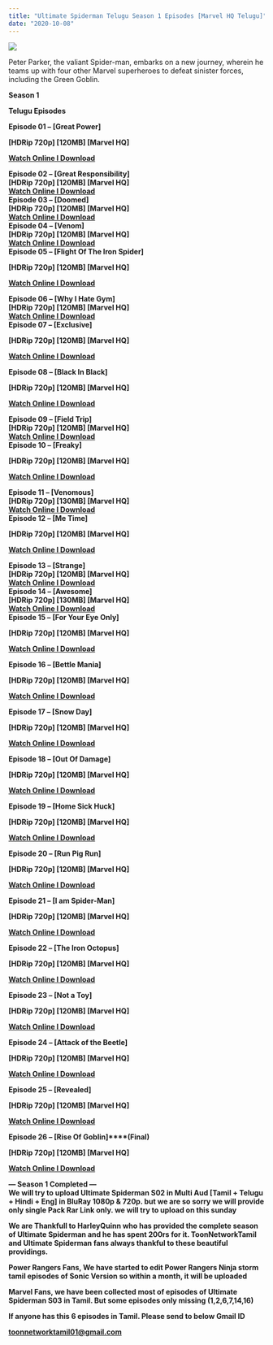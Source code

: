 ```yaml
---
title: "Ultimate Spiderman Telugu Season 1 Episodes [Marvel HQ Telugu]"
date: "2020-10-08"
---
```


[![](https://1.bp.blogspot.com/-qnzSaMvevSI/X37HLzEZxNI/AAAAAAAABKQ/EQOCbQMu4r4JEZMb2sUiekkkVZdD4A0NwCLcBGAsYHQ/s16000/ultspideyanimatedpromo{b8a364002d926d3aca32f3ec825ae7357d4ebac136c9e710ceab7780ff78f81a}2B-{b8a364002d926d3aca32f3ec825ae7357d4ebac136c9e710ceab7780ff78f81a}2BCopy.jpg)](https://1.bp.blogspot.com/-qnzSaMvevSI/X37HLzEZxNI/AAAAAAAABKQ/EQOCbQMu4r4JEZMb2sUiekkkVZdD4A0NwCLcBGAsYHQ/s1100/ultspideyanimatedpromo{b8a364002d926d3aca32f3ec825ae7357d4ebac136c9e710ceab7780ff78f81a}2B-{b8a364002d926d3aca32f3ec825ae7357d4ebac136c9e710ceab7780ff78f81a}2BCopy.jpg)

Peter Parker, the valiant Spider-man, embarks on a new journey, wherein he teams up with four other Marvel superheroes to defeat sinister forces, including the Green Goblin.

**Season 1**

**Telugu Episodes**

**Episode 01 – \[Great Power\]**

**\[HDRip 720p\] \[120MB\] \[Marvel HQ\]**

**[Watch Online I Download](https://drive.google.com/file/d/1vv6bZ36BzbpWq5UNLAEBC0s1JcKCE3qR/view?usp=sharing)**

**Episode 02 – \[Great Responsibility\]**   
**\[HDRip 720p\] \[120MB\] \[Marvel HQ\]**  
**[Watch Online I Download](https://drive.google.com/file/d/1JzUmLP5j6oCU3UZz4tCbvFm6TwEMDb6n/view?usp=sharing)**  
**Episode 03 – \[Doomed\]**  
**\[HDRip 720p\] \[120MB\] \[Marvel HQ\]**  
**[Watch Online I Download](https://drive.google.com/file/d/17bAeelr06XSbhLC-EjOZXHcJK5YoPU1y/view?usp=sharing)**  
**Episode 04 – \[Venom\]**  
**\[HDRip 720p\] \[120MB\] \[Marvel HQ\]**  
**[Watch Online I Download](https://drive.google.com/file/d/1a2P5dIbXMMBDGW2-tXCGCu8Jj4E8oTHf/view?usp=sharing)**  
**Episode 05 – \[Flight Of The Iron Spider\]**

**\[HDRip 720p\] \[120MB\] \[Marvel HQ\]**

**[Watch Online I Download](https://drive.google.com/file/d/1X8Lweab2hmOu6f5qTlGC33rqilBJIDfM/view?usp=sharing)**

**Episode 06 – \[Why I Hate Gym\]**  
**\[HDRip 720p\] \[120MB\] \[Marvel HQ\]**  
**[Watch Online I Download](https://drive.google.com/file/d/1NXjmJYrVN8M6qH98p-LRmWnaWyA7RrC0/view?usp=sharing)**  
**Episode 07 – \[Exclusive\]**

**\[HDRip 720p\] \[120MB\] \[Marvel HQ\]**

**[Watch Online I Download](https://drive.google.com/file/d/1hl6iegv8RGNAujBRIc1XOwQbD3Wx6rSw/view?usp=sharing)**

**Episode 08 – \[Black In Black\]**

**\[HDRip 720p\] \[120MB\] \[Marvel HQ\]**

**[Watch Online I Download](https://drive.google.com/file/d/1U2dLgvkFC1EN6OIfpJawMLJrIGjXhVNs/view?usp=sharing)**

**Episode 09 – \[Field Trip\]**  
**\[HDRip 720p\] \[120MB\] \[Marvel HQ\]**  
**[Watch Online I Download](https://drive.google.com/file/d/1s205et4_zsQAQvnYCmQR_qkHZRA64OFN/view?usp=sharing)**  
**Episode 10 – \[Freaky\]**

**\[HDRip 720p\] \[120MB\] \[Marvel HQ\]**

**[Watch Online I Download](https://drive.google.com/file/d/1LVX7BBBImWSVMBdCiYB1-dWbrogo2-lJ/view?usp=sharing)**

**Episode 11 – \[Venomous\]**  
**\[HDRip 720p\] \[130MB\] \[Marvel HQ\]**  
**[Watch Online I Download](https://drive.google.com/file/d/1I0xw3R2Hi4z5kJO2hNR_DTJDpvHfT_w2/view?usp=sharing)**  
**Episode 12 – \[Me Time\]**

**\[HDRip 720p\] \[120MB\] \[Marvel HQ\]**

**[Watch Online I Download](https://drive.google.com/file/d/1eNUJ_rEC1Dh6GhK0gGRRoFBbflGXvImO/view?usp=sharing)**

**Episode 13 – \[Strange\]**  
**\[HDRip 720p\] \[120MB\] \[Marvel HQ\]**  
**[Watch Online I Download](https://drive.google.com/file/d/1PyJOgLSkl-8ND_DbFrxyTwtka6xxcdIw/view?usp=sharing)**  
**Episode 14 – \[Awesome\]**  
**\[HDRip 720p\] \[130MB\] \[Marvel HQ\]**  
**[Watch Online I Download](https://drive.google.com/file/d/1FJkgRuwHftgrfGO8efFFMhIqOdVhzmhr/view?usp=sharing)**  
**Episode 15 – \[For Your Eye Only\]**

**\[HDRip 720p\] \[120MB\] \[Marvel HQ\]**

**[Watch Online I Download](https://drive.google.com/file/d/1OUNd5RC79_hgfyYEPgFMqN1aTUYq5xDD/view?usp=sharing)**

**Episode 16 – \[Bettle Mania\]**  

**\[HDRip 720p\] \[120MB\] \[Marvel HQ\]**

**[Watch Online I Download](https://drive.google.com/file/d/1ME5TH9rzX2RaCU3fizXgxfIBE42kxfyH/view?usp=sharing)**

**Episode 17 – \[Snow Day\]**  

**\[HDRip 720p\] \[120MB\] \[Marvel HQ\]**

**[Watch Online I Download](https://drive.google.com/file/d/1NacuS3LbLY0LDIU21lEgPxkFqqdmjw4h/view?usp=sharing)**

**Episode 18 – \[Out Of Damage\]**  

**\[HDRip 720p\] \[120MB\] \[Marvel HQ\]**

**[Watch Online I Download](https://drive.google.com/file/d/1rCYEBjL4L9EcRLuALOooYNuXNS-NyWAb/view?usp=sharing)**

**Episode 19 – \[Home Sick Huck\]**  

**\[HDRip 720p\] \[120MB\] \[Marvel HQ\]**

**[Watch Online I Download](https://drive.google.com/file/d/13PR9rLMgttNlOtwj6spT3b1dxAmp6v6q/view?usp=sharing)**

**Episode 20 – \[Run Pig Run\]**  

**\[HDRip 720p\] \[120MB\] \[Marvel HQ\]**

**[Watch Online I Download](https://drive.google.com/file/d/1RXYn1xKWSKQBM8IWQeILUMLqdljRunfg/view?usp=sharing)**

**Episode 21 – \[I am Spider-Man\]**  

**\[HDRip 720p\] \[120MB\] \[Marvel HQ\]**

**[Watch Online I Download](https://drive.google.com/file/d/1ucGRS9uzjgZXy2bXe6M7_XJ3LvQazXAF/view?usp=sharing)**

**Episode 22 – \[The Iron Octopus\]**  

**\[HDRip 720p\] \[120MB\] \[Marvel HQ\]**

**[Watch Online I Download](https://drive.google.com/file/d/1Vij211ZtQLuBVtzX21UytzzHIBeIQNta/view?usp=sharing)**

**Episode 23 – \[Not a Toy\]**  

**\[HDRip 720p\] \[120MB\] \[Marvel HQ\]**

**[Watch Online I Download](https://drive.google.com/file/d/1c80OObs0bq4TXHxobiQ2rfFyW0qc4amk/view?usp=sharing)**

**Episode 24 – \[Attack of the Beetle\]**  

**\[HDRip 720p\] \[120MB\] \[Marvel HQ\]**

**[Watch Online I Download](https://drive.google.com/file/d/1YIU_JmjukB1PSHu1LONurYCM-ugjX0y2/view?usp=sharing)**

**Episode 25 – \[Revealed\]**  

**\[HDRip 720p\] \[120MB\] \[Marvel HQ\]**

**[Watch Online I Download](https://drive.google.com/file/d/1QAdIHCg7pQ4Rof45Rdix8EPQLHuDKoie/view?usp=sharing)**

**Episode 26 – \[Rise Of Goblin\]****(Final)**  

**\[HDRip 720p\] \[120MB\] \[Marvel HQ\]**

**[Watch Online I Download](https://drive.google.com/file/d/14Mctv2-DTrlkiq6uOoLcx_xQhlrr57e7/view?usp=sharing)**  

**— Season 1 Completed —**  
**We will try to upload Ultimate Spiderman S02 in Multi Aud \[Tamil + Telugu + Hindi + Eng\] in BluRay 1080p & 720p. but we are so sorry we will provide only single Pack Rar Link only. we will try to upload on this sunday**

**We are Thankfull to HarleyQuinn who has provided the complete season of Ultimate Spiderman and he has spent 200rs for it. ToonNetworkTamil and Ultimate Spiderman fans always thankful to these beautiful providings.**

**Power Rangers Fans, We have started to edit Power Rangers Ninja storm tamil episodes of Sonic Version so within a month, it will be uploaded**

**Marvel Fans, we have been collected most of episodes of Ultimate Spiderman S03 in Tamil. But some episodes only missing (1,2,6,7,14,16)**

**If anyone has this 6 episodes in Tamil. Please send to below Gmail ID**

**toonnetworktamil01@gmail.com**
